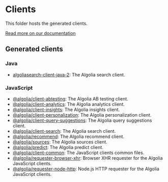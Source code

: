 # Clients

This folder hosts the generated clients.

[Read more on our documentation](https://api-clients-automation.netlify.app/docs/clients/introduction)

## Generated clients

### Java

- [algoliasearch-client-java-2](./algoliasearch-client-java-2/): The Algolia search client.

### JavaScript

- [@algolia/client-abtesting](./algoliasearch-client-javascript/packages/client-abtesting/): The Algolia AB testing client.
- [@algolia/client-analytics](./algoliasearch-client-javascript/packages/client-analytics/): The Algolia analytics client.
- [@algolia/client-insights](./algoliasearch-client-javascript/packages/client-insights/): The Algolia insights client.
- [@algolia/client-personalization](./algoliasearch-client-javascript/packages/client-personalization/): The Algolia personalization client.
- [@algolia/client-query-suggestions](./algoliasearch-client-javascript/packages/client-query-suggestions/): The Algolia query suggestions client.
- [@algolia/client-search](./algoliasearch-client-javascript/packages/client-search/): The Algolia search client.
- [@algolia/recommend](./algoliasearch-client-javascript/packages/recommend/): The Algolia recommend client.
- [@algolia/sources](./algoliasearch-client-javascript/packages/client-sources/): The Algolia sources client.
- [@algolia/predict](./algoliasearch-client-javascript/packages/client-predict/): The Algolia predict client.
- [@algolia/client-common](./algoliasearch-client-javascript/packages/client-common/): The JavaScript clients common files.
- [@algolia/requester-browser-xhr](./algoliasearch-client-javascript/packages/requester-browser-xhr/): Browser XHR requester for the Algolia JavaScript clients.
- [@algolia/requester-node-http](./algoliasearch-client-javascript/packages/requester-node-http/): Node.js HTTP requester for the Algolia JavaScript clients.
